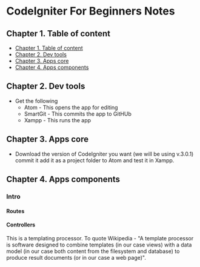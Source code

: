 # CodeIgniter For Beginners Notes

## <a name="1. Table-of-Content"></a>Chapter 1. Table of content

- [Chapter 1. Table of content](#1)
- [Chapter 2. Dev tools](#2)
- [Chapter 3. Apps core](#3)
- [Chapter 4. Apps components](#4)
  

## <a name="2"></a>Chapter 2. Dev tools

- Get the following
  - Atom - This opens the app for editing
  - SmartGit - This commits the app to GitHUb
  - Xampp - This runs the app
  
## <a name="3"></a>Chapter 3. Apps core

- Download the version of CodeIgniter you want (we will be using v.3.0.1) commit it add it as a project folder to Atom and test it in Xampp.

## <a name="4"></a>Chapter 4. Apps components
### Intro
#### Routes
#### Controllers
This is a templating processor. To quote Wikipedia - "A template processor is software designed to combine templates (in our case views) with a data model (in our case both content from the filesystem and database) to produce result documents (or in our case a web page)".
 


